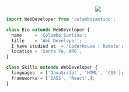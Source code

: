 <p align="center">
  <img src="https://github.com/thompsonemerson/thompsonemerson/raw/master/cover-thompson.png" />
</p>

```js
import WebDeveloper from 'colombosantino';

class Bio extends WebDeveloper {
  name     = 'Colombo Santino';
  title    = 'Web Developer';
  I have studied at  = 'CoderHouse | Remote';
  location = 'Santa Fe, ARG';
}

class Skills extends WebDeveloper {
  languages  = ['JavaScript', 'HTML', 'CSS'];
  frameworks = ['SASS', 'React',];
}
```


